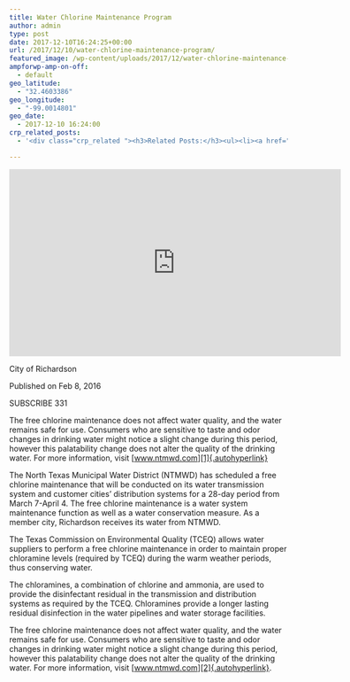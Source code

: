 ```yaml
---
title: Water Chlorine Maintenance Program
author: admin
type: post
date: 2017-12-10T16:24:25+00:00
url: /2017/12/10/water-chlorine-maintenance-program/
featured_image: /wp-content/uploads/2017/12/water-chlorine-maintenance-progr.jpg
ampforwp-amp-on-off:
  - default
geo_latitude:
  - "32.4603386"
geo_longitude:
  - "-99.0014801"
geo_date:
  - 2017-12-10 16:24:00
crp_related_posts:
  - '<div class="crp_related "><h3>Related Posts:</h3><ul><li><a href="https://scdhub.org/2017/12/25/wastewater-treatment-and-biosolids-management/"    ><img src="https://scdhub.org/wp-content/uploads/2017/12/wastewater-treatment-and-biosoli-150x150.jpg" alt="Wastewater treatment and Biosolids management" title="Wastewater treatment and Biosolids management" width="150" height="150" class="crp_thumb crp_featured" /><span class="crp_title">Wastewater treatment and Biosolids management</span></a></li><li><a href="https://scdhub.org/2018/01/06/household-and-neighborhood-sanitation-infrastructures-excreta-wastewater-disposal-in-developing-countries/"    ><img src="https://scdhub.org/wp-content/plugins/contextual-related-posts/default.png" alt="Household and neighborhood Sanitation Infrastructures: Excreta, wastewater disposal in developing countries" title="Household and neighborhood Sanitation Infrastructures: Excreta, wastewater disposal in developing countries" width="150" height="150" class="crp_thumb crp_default" /><span class="crp_title">Household and neighborhood Sanitation&hellip;</span></a></li><li><a href="https://scdhub.org/2017/12/29/walking-in-sabinas-shoes-world-vision/"    ><img src="https://scdhub.org/wp-content/uploads/2017/12/walking-in-sabinas-shoes-world-v-150x150.jpg" alt="Walking in Sabinas Shoes &#8211; World Vision" title="Walking in Sabinas Shoes &#8211; World Vision" width="150" height="150" class="crp_thumb crp_featured" /><span class="crp_title">Walking in Sabinas Shoes &#8211; World Vision</span></a></li><li><a href="https://scdhub.org/2018/01/06/sanitation-in-emergencies/"    ><img src="https://scdhub.org/wp-content/plugins/contextual-related-posts/default.png" alt="Sanitation in Emergencies" title="Sanitation in Emergencies" width="150" height="150" class="crp_thumb crp_default" /><span class="crp_title">Sanitation in Emergencies</span></a></li><li><a href="https://scdhub.org/2017/06/27/david-western-who-owns-wildlife/"    ><img src="https://scdhub.org/wp-content/uploads/2017/06/david_western_amboseli_masaai-150x150.jpeg" alt="David Western: &#8220;Who Owns Wildlife?&#8221;" title="David Western: &#8220;Who Owns Wildlife?&#8221;" width="150" height="150" class="crp_thumb crp_featured" /><span class="crp_title">David Western: &#8220;Who Owns Wildlife?&#8221;</span></a></li><li><a href="https://scdhub.org/2017/08/01/the-big-conservation-lie/"    ><img src="https://scdhub.org/wp-content/uploads/2017/08/8049-150x150.jpg" alt="Mordecai Ogada, Director of Conservation Solutions Afrika – The Big Conservation Lie" title="Mordecai Ogada, Director of Conservation Solutions Afrika – The Big Conservation Lie" width="150" height="150" class="crp_thumb crp_featured" /><span class="crp_title">Mordecai Ogada, Director of Conservation Solutions&hellip;</span></a></li></ul><div class="crp_clear"></div></div>'

---
```

<iframe width="600" height="338" src="https://www.youtube.com/embed/5wfF8mEVpu0?feature=oembed" frameborder="0" gesture="media" allow="encrypted-media" allowfullscreen></iframe>

City of Richardson
  
Published on Feb 8, 2016
  
SUBSCRIBE 331

The free chlorine maintenance does not affect water quality, and the water remains safe for use. Consumers who are sensitive to taste and odor changes in drinking water might notice a slight change during this period, however this palatability change does not alter the quality of the drinking water. For more information, visit [www.ntmwd.com][1]{.autohyperlink}

The North Texas Municipal Water District (NTMWD) has scheduled a free chlorine maintenance that will be conducted on its water transmission system and customer cities’ distribution systems for a 28-day period from March 7-April 4. The free chlorine maintenance is a water system maintenance function as well as a water conservation measure. As a member city, Richardson receives its water from NTMWD. 

The Texas Commission on Environmental Quality (TCEQ) allows water suppliers to perform a free chlorine maintenance in order to maintain proper chloramine levels (required by TCEQ) during the warm weather periods, thus conserving water. 

The chloramines, a combination of chlorine and ammonia, are used to provide the disinfectant residual in the transmission and distribution systems as required by the TCEQ. Chloramines provide a longer lasting residual disinfection in the water pipelines and water storage facilities.

The free chlorine maintenance does not affect water quality, and the water remains safe for use. Consumers who are sensitive to taste and odor changes in drinking water might notice a slight change during this period, however this palatability change does not alter the quality of the drinking water. For more information, visit [www.ntmwd.com][2]{.autohyperlink}.

 [1]: https://www.ntmwd.com
 [2]: http://www.ntmwd.com